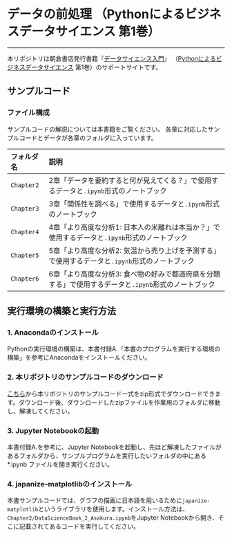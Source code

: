 # データの前処理 （Pythonによるビジネスデータサイエンス 第1巻）

---

本リポジトリは朝倉書店発行書籍『[データサイエンス入門](http://www.asakura.co.jp/books/isbn/978-4-254-12911-3/)』
（[Pythonによるビジネスデータサイエンス](http://www.asakura.co.jp/G_11.php?sreiesname=349) 第1巻）のサポートサイトです。


## サンプルコード

### ファイル構成

サンプルコードの解説については本書籍をご覧ください。
各章に対応したサンプルコードとデータが各章のフォルダに入っています。

| フォルダ名 | 説明                                                                                                 |
|:---------- |:---------------------------------------------------------------------------------------------------- |
| `Chapter2` | 2章「データを要約すると何が見えてくる？」で使用するデータと`.ipynb`形式のノートブック                |
| `Chapter3` | 3章「関係性を調べる」で使用するデータと`.ipynb`形式のノートブック                                    |
| `Chapter4` | 4章「より高度な分析1: 日本人の米離れは本当か？」で使用するデータと`.ipynb`形式のノートブック         |
| `Chapter5` | 5章「より高度な分析2: 気温から売り上げを予測する」で使用するデータと`.ipynb`形式のノートブック       |
| `Chapter6` | 6章「より高度な分析3: 食べ物の好みで都道府県を分類する」で使用するデータと`.ipynb`形式のノートブック |


## 実行環境の構築と実行方法

### 1. Anacondaのインストール
Pythonの実行環境の構築は、本書付録A.「本書のプログラムを実行する環境の構築」を参考にAnacondaをインストールください。


### 2. 本リポジトリのサンプルコードのダウンロード
[こちら](https://github.com/asakura-data-science/introduction/archive/refs/heads/main.zip)から本リポジトリのサンプルコード一式をzip形式でダウンロードできます。ダウンロード後、ダウンロードしたzipファイルを作業用のフォルダに移動し、解凍してください。

### 3. Jupyter Notebookの起動
本書付録A.を参考に、Jupyter Notebookを起動し、先ほど解凍したファイルがあるフォルダから、サンプルプログラムを実行したいフォルダの中にある *.ipynb ファイルを開き実行ください。

### 4. japanize-matplotlibのインストール
本書サンプルコードでは、グラフの描画に日本語を用いるために`japanize-matplotlib`というライブラリを使用します。インストール方法は、 `Chapter2/DataScienceBook_2_Asakura.ipynb`をJupyter Notebookから開き、そこに記載されてあるコードを実行してください。
